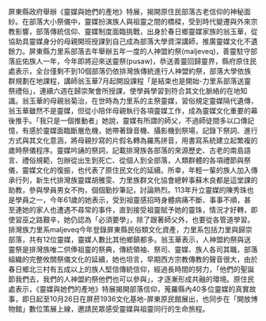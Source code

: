 屏東縣政府舉辦《靈媒與她們的產地》特展，揭開原住民部落古老信仰的神秘面紗。在部落大小祭儀中，靈媒扮演族人與祖靈之間的橋樑，受到時代變遷與外來宗教影響，部落傳統信仰、靈媒制度面臨挑戰，出身於春日鄉靈媒家族的翁玉華，從協助具靈媒身分的母親開班授課到自己成為部落大學資深講師，推廣靈媒文化不遺餘力。屏東縣力里系部落去年舉辦五年一度的人神盟約祭(maljeveq)，善靈駐守部落庇佑族人一年，今年即將迎來送靈祭(pusaw)，恭送善靈回歸靈界，縣府原住民處表示，全台僅剩不到10個部落仍依排灣族傳統進行人神盟約祭，部落大學依族群規劃在地課程，講師翁玉華7月起開設課程「是結束也是開始-力里系部落送靈祭禮俗」，連續六週在歸崇聚會所授課，使學員學習到符合其文化脈絡的在地知識。翁玉華的母親翁菊治，在世時為力里系的主祭靈媒，習俗規定靈媒隔代遺傳，翁玉華雖然不是靈媒，但從小陪伴母親執行各項靈媒工作，成為靈媒文化重要的幕後推手。「我只是一個推動者」她說，靈媒有所謂的師父，不過師徒間多以口傳記憶，有感於靈媒面臨斷層危機，她帶著錄音機、攝影機到祭場，記錄下祭詞、進行方式與其文化意涵，將母親抄寫的片假名轉為羅馬拼音，用書寫系統建立起繁複的歲時祭儀程序。靈媒吟誦的祭詞，記載排灣族各部落的來源歷史、古老的南島語言、禮俗規範，包辦從出生到死亡、從個人到全部落，人類群體的各項禮節與祭儀，靈媒文化的復振，也代表了原住民文化的延續。所幸，年輕一輩的族人加入傳承行列，新生代排灣族靈媒胡雅雯、力里族群文化協會總幹事蘇木良都是這堂課的助教，參與學員男女不拘，個個勤抄筆記，討論熱烈。113年升立靈媒的陳秀珠也是學員之一，今年61歲的她表示，受到祖靈感招時身體病痛不斷、事事不順，甚至連她的家人也遭遇不尋常的事件，直到接受祖靈賦予她的靈珠，情況才好轉，即使習巫之路艱辛，她仍認為「必須要學」，除了跟著師父外，也要從各管道學習。排灣族力里系maljeveq今年登錄屏東縣民俗類文化資產，力里系包括力里與歸崇部落，共有12位靈媒，靈媒人數比其他鄉鎮都多。翁玉華表示，人神盟約祭與送靈祭是排灣族唯二供俸祖靈的祭典，傳統領袖、祭司、靈媒、族人各司其職，部落組織的完整攸關祭儀文化的延續，她也坦言，早期西方宗教傳教的聲音很大，由於春日鄉北三村有五成以上的族人堅信傳統信仰，經過長時間的努力，「他們的聖誕節我們去，我們的人神盟約祭他們也可以參與」，才逐漸形成共融的環境。原住民處表示，《靈媒與她們的產地》特展揭開部落信仰，蒐羅縣內40多位靈媒的真實故事，即日起至10月26日在屏菸1936文化基地-屏東原民館展出，也同步在「開放博物館」數位策展上線，邀請民眾感受靈媒與祖靈同行的生命旅程。